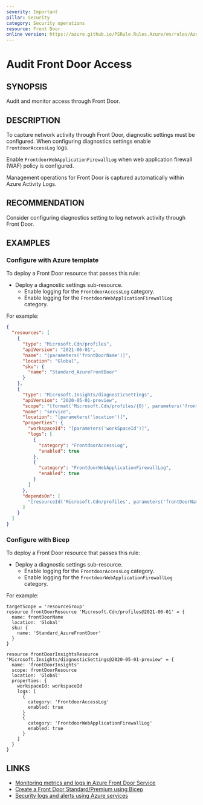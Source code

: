 ```yaml
---
severity: Important
pillar: Security
category: Security operations
resource: Front Door
online version: https://azure.github.io/PSRule.Rules.Azure/en/rules/Azure.FrontDoor.Logs/
---
```


# Audit Front Door Access

## SYNOPSIS

Audit and monitor access through Front Door.

## DESCRIPTION

To capture network activity through Front Door, diagnostic settings must be configured.
When configuring diagnostics settings enable `FrontdoorAccessLog` logs.

Enable `FrontdoorWebApplicationFirewallLog` when web application firewall (WAF) policy is configured.

Management operations for Front Door is captured automatically within Azure Activity Logs.

## RECOMMENDATION

Consider configuring diagnostics setting to log network activity through Front Door.

## EXAMPLES

### Configure with Azure template

To deploy a Front Door resource that passes this rule:

- Deploy a diagnostic settings sub-resource.
  - Enable logging for the `FrontdoorAccessLog` category.
  - Enable logging for the `FrontdoorWebApplicationFirewallLog` category.

For example:

```json
{
  "resources": [
    {
      "type": "Microsoft.Cdn/profiles",
      "apiVersion": "2021-06-01",
      "name": "[parameters('frontDoorName')]",
      "location": "Global",
      "sku": {
        "name": "Standard_AzureFrontDoor"
      }
    },
    {
      "type": "Microsoft.Insights/diagnosticSettings",
      "apiVersion": "2020-05-01-preview",
      "scope": "[format('Microsoft.Cdn/profiles/{0}', parameters('frontDoorName'))]",
      "name": "service",
      "location": "[parameters('location')]",
      "properties": {
        "workspaceId": "[parameters('workSpaceId')]",
        "logs": [
          {
            "category": "FrontdoorAccessLog",
            "enabled": true
          },
          {
            "category": "FrontdoorWebApplicationFirewallLog",
            "enabled": true
          }
        ]
      },
      "dependsOn": [
        "[resourceId('Microsoft.Cdn/profiles', parameters('frontDoorName'))]"
      ]
    }
  ]
}
```

### Configure with Bicep

To deploy a Front Door resource that passes this rule:

- Deploy a diagnostic settings sub-resource.
  - Enable logging for the `FrontdoorAccessLog` category.
  - Enable logging for the `FrontdoorWebApplicationFirewallLog` category.

For example:

```bicep
targetScope = 'resourceGroup'
resource frontDoorResource 'Microsoft.Cdn/profiles@2021-06-01' = {
  name: frontDoorName
  location: 'Global'
  sku: {
    name: 'Standard_AzureFrontDoor'
  }
}

resource frontDoorInsightsResource 'Microsoft.Insights/diagnosticSettings@2020-05-01-preview' = {
  name: 'frontDoorInsights'
  scope: frontDoorResource
  location: 'Global'
  properties: {
    workspaceId: workspaceId
    logs: [
      {
        category: 'FrontdoorAccessLog'
        enabled: true
      }
      {
        category: 'FrontdoorWebApplicationFirewallLog'
        enabled: true
      }
    ]
  }
}
```

## LINKS

- [Monitoring metrics and logs in Azure Front Door Service](https://docs.microsoft.com/azure/frontdoor/front-door-diagnostics#diagnostic-logging)
- [Create a Front Door Standard/Premium using Bicep](https://learn.microsoft.com/azure/frontdoor/create-front-door-bicep?tabs=CLI)
- [Security logs and alerts using Azure services](https://learn.microsoft.com/azure/architecture/framework/security/monitor-logs-alerts)
